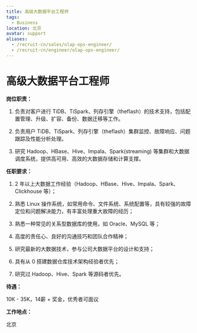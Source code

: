```yaml
---
title: 高级大数据平台工程师
tags:
  - Business
location: 北京
avatar: support
aliases:
  - /recruit-cn/sales/olap-ops-engineer/
  - /recruit-cn/engineer/olap-ops-engineer/
---
```


# 高级大数据平台工程师

**岗位职责：**

1. 负责对客户进行 TiDB、TiSpark、列存引擎（theflash）的技术支持，包括配置管理、升级、扩容、备份、数据迁移等工作。

2. 负责用户 TiDB、TiSpark、列存引擎（theflash）集群监控、故障响应、问题跟踪及性能分析处理。

3. 研究 Hadoop、HBase、Hive、Impala、Spark(streaming) 等集群和大数据调度系统，提供高可用、高效的大数据存储和计算支撑。



**任职要求：**

1. 2 年以上大数据工作经验（Hadoop、HBase、Hive、Impala、Spark、Clickhouse 等）；

2. 熟悉 Linux 操作系统，如常用命令、文件系统、系统配置等，具有较强的故障定位和问题解决能力，有丰富处理重大故障的经历；

3. 熟悉一种常见的关系型数据库的使用，如 Oracle、MySQL 等；

4. 高度的责任心、良好的沟通技巧和团队合作精神；

5. 研究最新的大数据技术，参与公司大数据平台的设计和支持；

6. 具有从 0 搭建数据仓库技术架构经验者优先；

7. 研究过 Hadoop、Hive、Spark 等源码者优先。


**待遇：**

10K - 35K，14薪 + 奖金，优秀者可面议

**工作地点：**

北京
